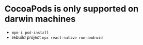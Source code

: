 # CocoaPods is only supported on darwin machines
+ `npm i pod-install`
+ rebuild project `npx react-native run-android`